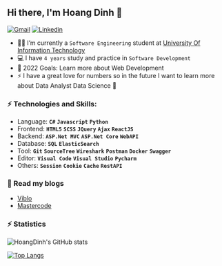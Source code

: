 ## Hi there, I'm Hoang Dinh 👋 
[![Gmail](https://img.shields.io/twitter/url?label=Gmail&logo=gmail&url=https://gmail.com)](mailto:quanghoang0403@gmail.com)
[![Linkedin](https://img.shields.io/twitter/url?label=Linkedin&logo=linkedin&url=https://linkedin.com/in/quankun)](https://www.linkedin.com/in/quanghoang0403/)

- 👨‍🎓 I’m currently a `Software Engineering` student at [University Of Information Technology](https://en.uit.edu.vn/overview-vnuhcm-university-information-technology)
- 💻 I have `4 years` study and practice in `Software Development`
- 🥅 2022 Goals: Learn more about Web Development
- ⚡ I have a great love for numbers so in the future I want to learn more about Data Analyst Data Science 🤣


### ⚡ Technologies and Skills:
- Language: **`C#`** **`Javascript`** **`Python`**
- Frontend: **`HTML5`** **`SCSS`** **`JQuery`** **`Ajax`** **`ReactJS`** 
- Backend: **`ASP.Net MVC`** **`ASP.Net Core`** **`WebAPI`**
- Database: **`SQL`** **`ElasticSearch`** 
- Tool: **`Git`** **`SourceTree`** **`Wireshark`** **`Postman`** **`Docker`** **`Swagger`**
- Editor: **`Visual Code`** **`Visual Studio`** **`Pycharm`**
- Others: **`Session`** **`Cookie`** **`Cache`** **`RestAPI`**


### 📕 Read my blogs
<!-- BLOG-POST-LIST:START -->
- [Viblo](https://viblo.asia/u/quanghoang0403)
- [Mastercode](https://www.mastercode.vn/)
<!-- BLOG-POST-LIST:END -->


### ⚡ Statistics
![HoangDinh's GitHub stats](https://github-readme-stats.vercel.app/api?username=quanghoang0403&show_icons=true)

[![Top Langs](https://github-readme-stats.vercel.app/api/top-langs/?username=quanghoang0403&layout=compact)](https://github.com/anuraghazra/github-readme-stats)
